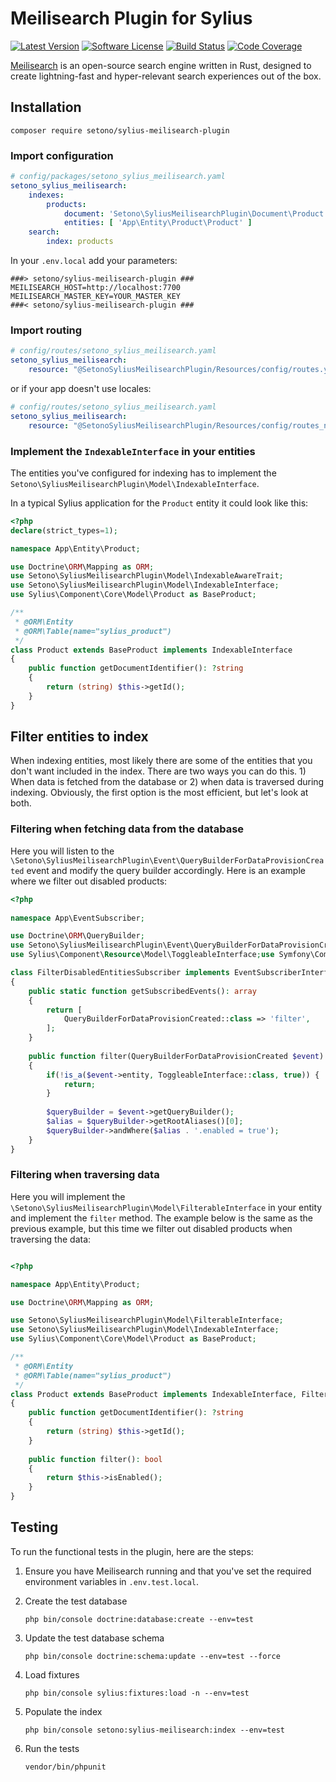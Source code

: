 # Meilisearch Plugin for Sylius

[![Latest Version][ico-version]][link-packagist]
[![Software License][ico-license]](LICENSE)
[![Build Status][ico-github-actions]][link-github-actions]
[![Code Coverage][ico-code-coverage]][link-code-coverage]

[Meilisearch](https://github.com/meilisearch/meilisearch) is an open-source search engine written in Rust, designed to create lightning-fast and hyper-relevant search experiences out of the box.

## Installation

```shell
composer require setono/sylius-meilisearch-plugin
```

### Import configuration

```yaml
# config/packages/setono_sylius_meilisearch.yaml
setono_sylius_meilisearch:
    indexes:
        products:
            document: 'Setono\SyliusMeilisearchPlugin\Document\Product'
            entities: [ 'App\Entity\Product\Product' ]
    search:
        index: products

```

In your `.env.local` add your parameters: 

```dotenv
###> setono/sylius-meilisearch-plugin ###
MEILISEARCH_HOST=http://localhost:7700
MEILISEARCH_MASTER_KEY=YOUR_MASTER_KEY
###< setono/sylius-meilisearch-plugin ###
```

### Import routing

```yaml
# config/routes/setono_sylius_meilisearch.yaml
setono_sylius_meilisearch:
    resource: "@SetonoSyliusMeilisearchPlugin/Resources/config/routes.yaml"
```

or if your app doesn't use locales:

```yaml
# config/routes/setono_sylius_meilisearch.yaml
setono_sylius_meilisearch:
    resource: "@SetonoSyliusMeilisearchPlugin/Resources/config/routes_no_locale.yaml"
```

### Implement the `IndexableInterface` in your entities

The entities you've configured for indexing has to implement the `Setono\SyliusMeilisearchPlugin\Model\IndexableInterface`.

In a typical Sylius application for the `Product` entity it could look like this:

```php
<?php
declare(strict_types=1);

namespace App\Entity\Product;

use Doctrine\ORM\Mapping as ORM;
use Setono\SyliusMeilisearchPlugin\Model\IndexableAwareTrait;
use Setono\SyliusMeilisearchPlugin\Model\IndexableInterface;
use Sylius\Component\Core\Model\Product as BaseProduct;

/**
 * @ORM\Entity
 * @ORM\Table(name="sylius_product")
 */
class Product extends BaseProduct implements IndexableInterface
{
    public function getDocumentIdentifier(): ?string
    {
        return (string) $this->getId();
    }
}
```

## Filter entities to index

When indexing entities, most likely there are some of the entities that you don't want included in the index.
There are two ways you can do this. 1) When data is fetched from the database or 2) when data is traversed during indexing.
Obviously, the first option is the most efficient, but let's look at both.

### Filtering when fetching data from the database

Here you will listen to the `\Setono\SyliusMeilisearchPlugin\Event\QueryBuilderForDataProvisionCreated` event and modify the query builder accordingly.
Here is an example where we filter out disabled products:

```php
<?php
    
namespace App\EventSubscriber;

use Doctrine\ORM\QueryBuilder;
use Setono\SyliusMeilisearchPlugin\Event\QueryBuilderForDataProvisionCreated;
use Sylius\Component\Resource\Model\ToggleableInterface;use Symfony\Component\EventDispatcher\EventSubscriberInterface;

class FilterDisabledEntitiesSubscriber implements EventSubscriberInterface
{
    public static function getSubscribedEvents(): array
    {
        return [
            QueryBuilderForDataProvisionCreated::class => 'filter',
        ];
    }
    
    public function filter(QueryBuilderForDataProvisionCreated $event): void
    {
        if(!is_a($event->entity, ToggleableInterface::class, true)) {
            return;
        }
        
        $queryBuilder = $event->getQueryBuilder();
        $alias = $queryBuilder->getRootAliases()[0];
        $queryBuilder->andWhere($alias . '.enabled = true');
    }
}
```

### Filtering when traversing data

Here you will implement the `\Setono\SyliusMeilisearchPlugin\Model\FilterableInterface` in your entity and implement the `filter` method.
The example below is the same as the previous example, but this time we filter out disabled products when traversing the data:

```php

<?php

namespace App\Entity\Product;

use Doctrine\ORM\Mapping as ORM;

use Setono\SyliusMeilisearchPlugin\Model\FilterableInterface;
use Setono\SyliusMeilisearchPlugin\Model\IndexableInterface;
use Sylius\Component\Core\Model\Product as BaseProduct;

/**
 * @ORM\Entity
 * @ORM\Table(name="sylius_product")
 */
class Product extends BaseProduct implements IndexableInterface, FilterableInterface
{
    public function getDocumentIdentifier(): ?string
    {
        return (string) $this->getId();
    }
    
    public function filter(): bool
    {
        return $this->isEnabled();
    }
}
```

## Testing

To run the functional tests in the plugin, here are the steps:

1. Ensure you have Meilisearch running and that you've set the required environment variables in `.env.test.local`.

2. Create the test database
   
    ```shell
    php bin/console doctrine:database:create --env=test
    ```

3. Update the test database schema

    ```shell
    php bin/console doctrine:schema:update --env=test --force
    ```

4. Load fixtures

    ```shell
    php bin/console sylius:fixtures:load -n --env=test
    ```

5. Populate the index

    ```shell
    php bin/console setono:sylius-meilisearch:index --env=test
    ```

6. Run the tests

    ```shell
    vendor/bin/phpunit
    ```

[ico-version]: https://poser.pugx.org/setono/sylius-meilisearch-plugin/v/stable
[ico-license]: https://poser.pugx.org/setono/sylius-meilisearch-plugin/license
[ico-github-actions]: https://github.com/Setono/sylius-meilisearch-plugin/workflows/build/badge.svg
[ico-code-coverage]: https://codecov.io/gh/Setono/sylius-meilisearch-plugin/branch/master/graph/badge.svg

[link-packagist]: https://packagist.org/packages/setono/sylius-meilisearch-plugin
[link-github-actions]: https://github.com/Setono/sylius-meilisearch-plugin/actions
[link-code-coverage]: https://codecov.io/gh/Setono/sylius-meilisearch-plugin
